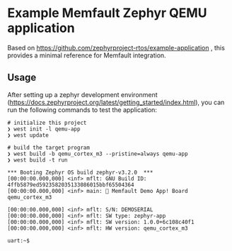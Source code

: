 # Example Memfault Zephyr QEMU application

Based on https://github.com/zephyrproject-rtos/example-application , this
provides a minimal reference for Memfault integration.

## Usage

After setting up a zephyr development environment
(https://docs.zephyrproject.org/latest/getting_started/index.html), you can run
the following commands to test the application:

```shell
# initialize this project
❯ west init -l qemu-app
❯ west update

# build the target program
❯ west build -b qemu_cortex_m3 --pristine=always qemu-app
❯ west build -t run

*** Booting Zephyr OS build zephyr-v3.2.0  ***
[00:00:00.000,000] <inf> mflt: GNU Build ID: 4ffb5879ed5923582035133086015bbf65504364
[00:00:00.000,000] <inf> main: 👋 Memfault Demo App! Board qemu_cortex_m3

[00:00:00.000,000] <inf> mflt: S/N: DEMOSERIAL
[00:00:00.000,000] <inf> mflt: SW type: zephyr-app
[00:00:00.000,000] <inf> mflt: SW version: 1.0.0+6c108c40f1
[00:00:00.000,000] <inf> mflt: HW version: qemu_cortex_m3

uart:~$
```
